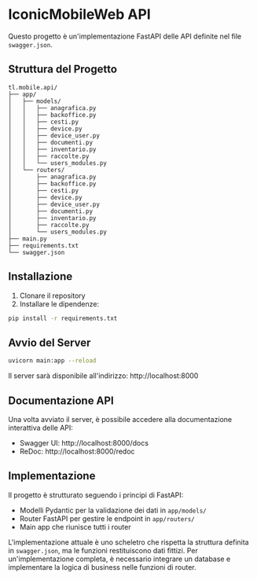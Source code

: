 # IconicMobileWeb API

Questo progetto è un'implementazione FastAPI delle API definite nel file `swagger.json`.

## Struttura del Progetto

```
tl.mobile.api/
├── app/
│   ├── models/
│   │   ├── anagrafica.py
│   │   ├── backoffice.py
│   │   ├── cesti.py
│   │   ├── device.py
│   │   ├── device_user.py
│   │   ├── documenti.py
│   │   ├── inventario.py
│   │   ├── raccolte.py
│   │   └── users_modules.py
│   └── routers/
│       ├── anagrafica.py
│       ├── backoffice.py
│       ├── cesti.py
│       ├── device.py
│       ├── device_user.py
│       ├── documenti.py
│       ├── inventario.py
│       ├── raccolte.py
│       └── users_modules.py
├── main.py
├── requirements.txt
└── swagger.json
```

## Installazione

1. Clonare il repository
2. Installare le dipendenze:

```bash
pip install -r requirements.txt
```

## Avvio del Server

```bash
uvicorn main:app --reload
```

Il server sarà disponibile all'indirizzo: http://localhost:8000

## Documentazione API

Una volta avviato il server, è possibile accedere alla documentazione interattiva delle API:

- Swagger UI: http://localhost:8000/docs
- ReDoc: http://localhost:8000/redoc

## Implementazione

Il progetto è strutturato seguendo i principi di FastAPI:

- Modelli Pydantic per la validazione dei dati in `app/models/`
- Router FastAPI per gestire le endpoint in `app/routers/`
- Main app che riunisce tutti i router

L'implementazione attuale è uno scheletro che rispetta la struttura definita in `swagger.json`, ma le funzioni restituiscono dati fittizi. Per un'implementazione completa, è necessario integrare un database e implementare la logica di business nelle funzioni di router.
